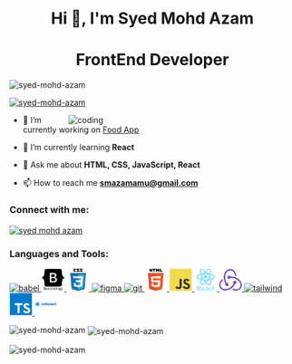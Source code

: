 
<h1 align="center">Hi 👋, I'm Syed Mohd Azam</h1>
<h1 align="center">FrontEnd Developer</h1>

<p align="left"> <img src="https://komarev.com/ghpvc/?username=syed-mohd-azam&label=Profile%20views&color=0e75b6&style=flat" alt="syed-mohd-azam" /> </p>

<p align="left"> <a href="https://github.com/ryo-ma/github-profile-trophy"><img src="https://github-profile-trophy.vercel.app/?username=syed-mohd-azam" alt="syed-mohd-azam" /></a> </p>
<img align="right" width="400" alt="coding" src="https://encrypted-tbn0.gstatic.com/images?q=tbn:ANd9GcSfdeSUDzBi_z30GmFOFkhsxLMgpuZ3rAcOFHFQCJXmZBhIe3eo37jWoD2Uw2SPW43gy34&usqp=CAU"/>

- 🔭 I’m currently working on [Food App](https://github.com/Syed-Mohd-Azam/Food-Ordering-Application--React)

- 🌱 I’m currently learning **React**

- 💬 Ask me about **HTML, CSS, JavaScript, React**

- 📫 How to reach me **smazamamu@gmail.com**

<h3 align="left">Connect with me:</h3>
<p align="left">
<a href="https://linkedin.com/in/syed mohd azam" target="blank"><img align="center" src="https://raw.githubusercontent.com/rahuldkjain/github-profile-readme-generator/master/src/images/icons/Social/linked-in-alt.svg" alt="syed mohd azam" height="30" width="40" /></a>
</p>

<h3 align="left">Languages and Tools:</h3>
<p align="left"> <a href="https://babeljs.io/" target="_blank" rel="noreferrer"> <img src="https://www.vectorlogo.zone/logos/babeljs/babeljs-icon.svg" alt="babel" width="40" height="40"/> </a> <a href="https://getbootstrap.com" target="_blank" rel="noreferrer"> <img src="https://raw.githubusercontent.com/devicons/devicon/master/icons/bootstrap/bootstrap-plain-wordmark.svg" alt="bootstrap" width="40" height="40"/> </a> <a href="https://www.w3schools.com/css/" target="_blank" rel="noreferrer"> <img src="https://raw.githubusercontent.com/devicons/devicon/master/icons/css3/css3-original-wordmark.svg" alt="css3" width="40" height="40"/> </a> <a href="https://www.figma.com/" target="_blank" rel="noreferrer"> <img src="https://www.vectorlogo.zone/logos/figma/figma-icon.svg" alt="figma" width="40" height="40"/> </a> <a href="https://git-scm.com/" target="_blank" rel="noreferrer"> <img src="https://www.vectorlogo.zone/logos/git-scm/git-scm-icon.svg" alt="git" width="40" height="40"/> </a> <a href="https://www.w3.org/html/" target="_blank" rel="noreferrer"> <img src="https://raw.githubusercontent.com/devicons/devicon/master/icons/html5/html5-original-wordmark.svg" alt="html5" width="40" height="40"/> </a> <a href="https://developer.mozilla.org/en-US/docs/Web/JavaScript" target="_blank" rel="noreferrer"> <img src="https://raw.githubusercontent.com/devicons/devicon/master/icons/javascript/javascript-original.svg" alt="javascript" width="40" height="40"/> </a> <a href="https://reactjs.org/" target="_blank" rel="noreferrer"> <img src="https://raw.githubusercontent.com/devicons/devicon/master/icons/react/react-original-wordmark.svg" alt="react" width="40" height="40"/> </a> <a href="https://redux.js.org" target="_blank" rel="noreferrer"> <img src="https://raw.githubusercontent.com/devicons/devicon/master/icons/redux/redux-original.svg" alt="redux" width="40" height="40"/> </a> <a href="https://tailwindcss.com/" target="_blank" rel="noreferrer"> <img src="https://www.vectorlogo.zone/logos/tailwindcss/tailwindcss-icon.svg" alt="tailwind" width="40" height="40"/> </a> <a href="https://www.typescriptlang.org/" target="_blank" rel="noreferrer"> <img src="https://raw.githubusercontent.com/devicons/devicon/master/icons/typescript/typescript-original.svg" alt="typescript" width="40" height="40"/> </a> <a href="https://webpack.js.org" target="_blank" rel="noreferrer"> <img src="https://raw.githubusercontent.com/devicons/devicon/d00d0969292a6569d45b06d3f350f463a0107b0d/icons/webpack/webpack-original-wordmark.svg" alt="webpack" width="40" height="40"/> </a> </p>

<p><img align="left" src="https://github-readme-stats.vercel.app/api/top-langs?username=syed-mohd-azam&show_icons=true&locale=en&layout=compact" alt="syed-mohd-azam" /></p>

<p>&nbsp;<img align="center" src="https://github-readme-stats.vercel.app/api?username=syed-mohd-azam&show_icons=true&locale=en" alt="syed-mohd-azam" /></p>

<p><img align="center" src="https://github-readme-streak-stats.herokuapp.com/?user=syed-mohd-azam&" alt="syed-mohd-azam" /></p>



